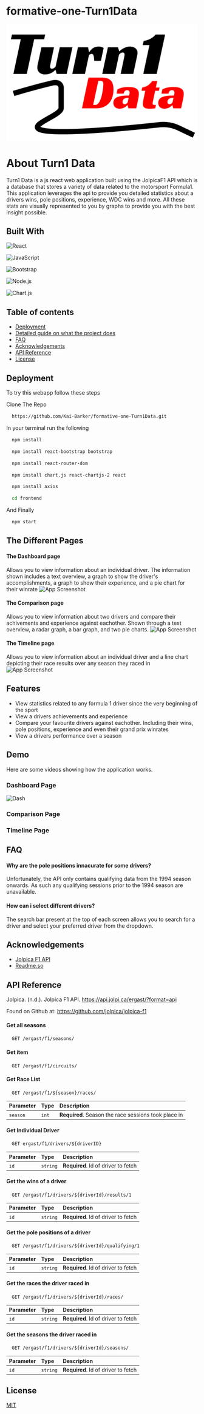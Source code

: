 # formative-one-Turn1Data

![Logo](/frontend/src/images/logo.png)


# About Turn1 Data

Turn1 Data is a js react web application built using the JolpicaF1 API which is a database that stores a variety of data related to the motorsport Formula1. This application leverages the api to provide you detailed statistics about a drivers wins, pole positions, experience, WDC wins and more. All these stats are visually represented to you by graphs to provide you with the best insight possible.

## Built With

![React](https://img.shields.io/badge/-React-61DAFB?style=for-the-badge&logo=react&logoColor=black)

![JavaScript](https://img.shields.io/badge/-JavaScript-F7DF1E?style=for-the-badge&logo=javascript&logoColor=black)

![Bootstrap](https://img.shields.io/badge/-Bootstrap-7952B3?style=for-the-badge&logo=bootstrap&logoColor=white)

![Node.js](https://img.shields.io/badge/-Node.js-339933?style=for-the-badge&logo=node.js&logoColor=white)

![Chart.js](https://img.shields.io/badge/-Chart.js-FF6384?style=for-the-badge&logo=chartdotjs&logoColor=white)

## Table of contents
* [Deployment]()
* [Detailed guide on what the project does]()
* [FAQ](#faq)
* [Acknowledgements]()
* [API Reference]()
* [License]()


## Deployment

To try this webapp follow these steps

Clone The Repo

```bash
  https://github.com/Kai-Barker/formative-one-Turn1Data.git
```
In your terminal run the following
```bash
  npm install
```
```bash
  npm install react-bootstrap bootstrap
```
```bash
  npm install react-router-dom
```
```bash
  npm install chart.js react-chartjs-2 react
```
```bash
  npm install axios
```
```bash
  cd frontend
```
And Finally

```bash
  npm start
```


## The Different Pages
#### The Dashboard page 
Allows you to view information about an individual driver. The information shown includes a text overview, a graph to show the driver's accomplishments, a graph to show their experience, and a pie chart for their winrate
![App Screenshot](https://via.placeholder.com/468x300?text=App+Screenshot+Here)

#### The Comparison page 
Allows you to view information about two drivers and compare their achivements and experience against eachother. Shown through a text overview, a radar graph, a bar graph, and two pie charts.
![App Screenshot](https://via.placeholder.com/468x300?text=App+Screenshot+Here)

#### The Timeline page 
Allows you to view information about an individual driver and a line chart depicting their race results over any season they raced in
![App Screenshot](https://via.placeholder.com/468x300?text=App+Screenshot+Here)


## Features

- View statistics related to any formula 1 driver since the very beginning of the sport
- View a drivers achievements and experience
- Compare your favourite drivers against eachother. Including their wins, pole positions, experience and even their grand prix winrates
- View a drivers performance over a season

## Demo

Here are some videos showing how the application works.

### Dashboard Page



![Dash](https://github.com/user-attachments/assets/0301f7cf-6679-4893-8a69-0c1fe5870ed8)



### Comparison Page


### Timeline Page


## FAQ

#### Why are the pole positions innacurate for some drivers?

Unfortunately, the API only contains qualifying data from the 1994 season onwards. As such any qualifying sessions prior to the 1994 season are unavailable.

#### How can i select different drivers?

The search bar present at the top of each screen allows you to search for a driver and select your preferred driver from the dropdown.


## Acknowledgements

 - [Jolpica F1 API](https://github.com/jolpica/jolpica-f1)
 - [Readme.so](https://readme.so/editor)


## API Reference
Jolpica. (n.d.). Jolpica F1 API. https://api.jolpi.ca/ergast/?format=api

Found on Github at: https://github.com/jolpica/jolpica-f1

#### Get all seasons

```http
  GET /ergast/f1/seasons/
```

#### Get item

```http
  GET /ergast/f1/circuits/
```

#### Get Race List
```http
  GET /ergast/f1/${season}/races/
```

| Parameter | Type     | Description                       |
| :-------- | :------- | :-------------------------------- |
| `season`      | `int` | **Required**. Season the race sessions took place in |

#### Get Individual Driver

```http
  GET ergast/f1/drivers/${driverID}
```

| Parameter | Type     | Description                       |
| :-------- | :------- | :-------------------------------- |
| `id`      | `string` | **Required**. Id of driver to fetch |

#### Get the wins of a driver
```http
  GET /ergast/f1/drivers/${driverId}/results/1
```

| Parameter | Type     | Description                       |
| :-------- | :------- | :-------------------------------- |
| `id`      | `string` | **Required**. Id of driver to fetch |

#### Get the pole positions of a driver

```http
  GET /ergast/f1/drivers/${driverId}/qualifying/1
```

| Parameter | Type     | Description                       |
| :-------- | :------- | :-------------------------------- |
| `id`      | `string` | **Required**. Id of driver to fetch |

#### Get the races the driver raced in

```http
  GET /ergast/f1/drivers/${driverId}/races/
```

| Parameter | Type     | Description                       |
| :-------- | :------- | :-------------------------------- |
| `id`      | `string` | **Required**. Id of driver to fetch |

#### Get the seasons the driver raced in

```http
  GET /ergast/f1/drivers/${driverId}/seasons/
```

| Parameter | Type     | Description                       |
| :-------- | :------- | :-------------------------------- |
| `id`      | `string` | **Required**. Id of driver to fetch |


## License

[MIT](https://choosealicense.com/licenses/mit/)


